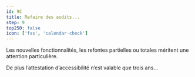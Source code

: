 ```yaml
---
id: 9C
title: Refaire des audits...
step: 9
top250: false
icon: ['fas', 'calendar-check']
---
```


Les nouvelles fonctionnalités, les refontes partielles ou totales méritent une attention particulière.

De plus l’attestation d’accessibilité n’est valable *que* trois ans...
